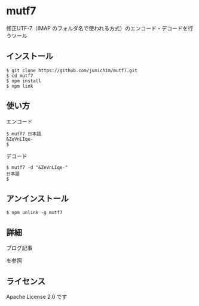 # mutf7
修正UTF-7（IMAP のフォルダ名で使われる方式）のエンコード・デコードを行うツール

## インストール

```
$ git clone https://github.com/junichim/mutf7.git
$ cd mutf7
$ npm install
$ npm link
```

## 使い方

エンコード
```
$ mutf7 日本語
&ZeVnLIqe-
$
```

デコード
```
$ mutf7 -d "&ZeVnLIqe-"
日本語
$ 
```

## アンインストール

```
$ npm unlink -g mutf7
```

## 詳細

ブログ記事

を参照

## ライセンス

Apache License 2.0 です
